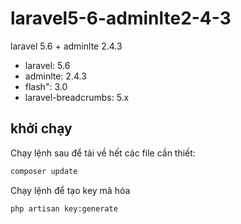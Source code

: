 # laravel5-6-adminlte2-4-3

laravel 5.6 + adminlte 2.4.3

- laravel: 5.6
- adminlte: 2.4.3
- flash": 3.0
- laravel-breadcrumbs: 5.x

## khởi chạy

Chạy lệnh sau để tải về hết các file cần thiết:

```cmd
composer update
```

Chạy lệnh để tạo key mã hóa

```cmd
php artisan key:generate
```